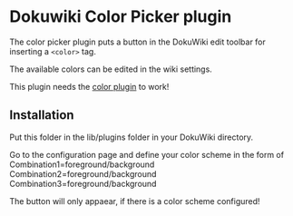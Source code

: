 # Dokuwiki Color Picker plugin

The color picker plugin puts a button in the DokuWiki edit toolbar for inserting a `<color>` tag.

The available colors can be edited in the wiki settings.

This plugin needs the [color plugin][1] to work!

## Installation

Put this folder in the lib/plugins folder in your DokuWiki directory. 

Go to the configuration page and define your color scheme in the form of
Combination1=foreground/background
Combination2=foreground/background
Combination3=foreground/background

The button will only appaear, if there is a color scheme configured!

[1]: https://www.dokuwiki.org/plugin:color